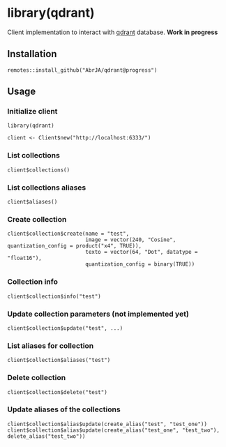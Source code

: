# library(qdrant)

Client implementation to interact with [qdrant](https://github.com/qdrant/qdrant) database. **Work in progress**

## Installation

```
remotes::install_github("AbrJA/qdrant@progress")
```

## Usage

### Initialize client

```
library(qdrant)

client <- Client$new("http://localhost:6333/")
```

### List collections

```
client$collections()
```

### List collections aliases

```
client$aliases()
```

### Create collection

```
client$collection$create(name = "test", 
                         image = vector(240, "Cosine", quantization_config = product("x4", TRUE)),
                         texto = vector(64, "Dot", datatype = "float16"), 
                         quantization_config = binary(TRUE))
```

### Collection info

```
client$collection$info("test")
```

### Update collection parameters (not implemented yet)

```
client$collection$update("test", ...)
```

### List aliases for collection

```
client$collection$aliases("test")
```

### Delete collection

```
client$collection$delete("test")
```

### Update aliases of the collections

```
client$collection$alias$update(create_alias("test", "test_one"))
client$collection$alias$update(create_alias("test_one", "test_two"), delete_alias("test_two"))
```

### 

```

```

### 

```

```

### 

```

```

### 

```

```

### 

```

```

### 

```

```

### 

```

```
